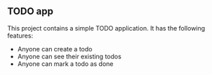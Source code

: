 ## TODO app

This project contains a simple TODO application.
It has the following features:

- Anyone can create a todo
- Anyone can see their existing todos
- Anyone can mark a todo as done
